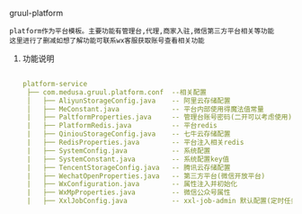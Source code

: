 gruul-platform
    
    platform作为平台模板。主要功能有管理台,代理,商家入驻,微信第三方平台相关等功能
    这里进行了删减如想了解功能可联系wx客服获取账号查看相关功能
    
1. 功能说明
    

   ```yaml
	
   platform-service
	├── com.medusa.gruul.platform.conf  --相关配置
	│   ├── AliyunStorageConfig.java    -- 阿里云存储配置
	│   ├── MeConstant.java             -- 平台内部使用得魔法值常量
	|   ├── PaltformProperties.java     -- 管理台账号密码(二开可以考虑使用)
	|   ├── PlatformRedis.java          -- 平台redis
	|   ├── QiniouStorageConfig.java    -- 七牛云存储配置
	|   ├── RedisProperties.java        -- 平台注入相关redis
	|   ├── SystemConfig.java           -- 系统配置
	|   ├── SystemConstant.java         -- 系统配置key值
	|   ├── TencentStorageConfig.java   -- 腾讯云存储配置
	|   ├── WechatOpenProperties.java   -- 第三方平台(微信开放平台)
	|   ├── WxConfiguration.java        -- 属性注入并初始化
	|   ├── WxMpProperties.java         -- 微信公众号属性
	|   ├── XxlJobConfig.java           -- xxl-job-admin 默认配置(定时任务)

